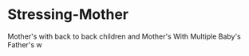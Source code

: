 # Stressing-Mother
Mother's with back to back children and Mother's With Multiple Baby's Father's w
